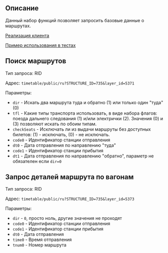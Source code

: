 ## Описание

Данный набор функций позволяет запросить базовые данные о маршрутах.

[Реализация клиента](../src/rzd/api/TicketSearch.php)

[Пример использования в тестах](../test/rzd/TicketSearchTest.php)

## Поиск маршрутов

Тип запроса: RID

Адрес: `timetable/public/ru?STRUCTURE_ID=735&layer_id=5371`

Параметры:

- `dir` - Искать два маршрута туда и обратно (1) или только один "туда" (0)
- `tfl` - Какие типы транспорта использовать, в виде набора флагов:
поезда дальнего следования (1) и/или электрички (2). Значения (0) и (3) позволяют
искать по обоим типам.
- `checkSeats` - Исключать ли из выдачи маршруты без доступных билетов: (1) - исключать, (0) - не исключать.
- `code0` - Идентификатор станции отправления
- `dt0` - Дата отправления по направлению "туда"
- `code1` - Идентификатор станции прибытия
- `dt1` - Дата отправления по направлению "обратно", параметр не обязателен если `dir=0`

## Запрос деталей маршрута по вагонам

Тип запроса: RID

Адрес: `timetable/public/ru?STRUCTURE_ID=735&layer_id=5373`

Параметры:

- `dir` - `0`, просто ноль, другие значения не проходят
- `code0` - Идентификатор станции отправления
- `code1` - Идентификатор станции прибытия
- `dt0` - Дата отправления
- `time0` - Время отправления
- `tnum0` - Номер маршрута

